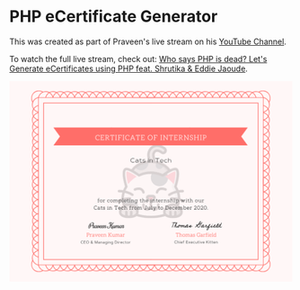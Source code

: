 # PHP eCertificate Generator

This was created as part of Praveen's live stream on his [YouTube Channel](https://www.youtube.com/user/praveenscience).

To watch the full live stream, check out: [Who says PHP is dead? Let's Generate eCertificates using PHP feat. Shrutika & Eddie Jaoude](https://youtu.be/895oblyUzX8).

![Certificate](./empty.png)

